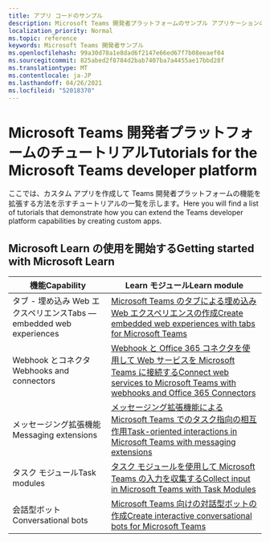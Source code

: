```yaml
---
title: アプリ コードのサンプル
description: Microsoft Teams 開発者プラットフォームのサンプル アプリケーションのリンクと説明
localization_priority: Normal
ms.topic: reference
keywords: Microsoft Teams 開発者サンプル
ms.openlocfilehash: 99a30d78a1e8dad6f2147e66ed67f7b08eeaef04
ms.sourcegitcommit: 825abed2f8784d2bab7407ba7a4455ae17bbd28f
ms.translationtype: MT
ms.contentlocale: ja-JP
ms.lasthandoff: 04/26/2021
ms.locfileid: "52018370"
---
```

# <a name="tutorials-for-the-microsoft-teams-developer-platform"></a><span data-ttu-id="7bd1f-104">Microsoft Teams 開発者プラットフォームのチュートリアル</span><span class="sxs-lookup"><span data-stu-id="7bd1f-104">Tutorials for the Microsoft Teams developer platform</span></span>

<span data-ttu-id="7bd1f-105">ここでは、カスタム アプリを作成して Teams 開発者プラットフォームの機能を拡張する方法を示すチュートリアルの一覧を示します。</span><span class="sxs-lookup"><span data-stu-id="7bd1f-105">Here you will find a list of tutorials that demonstrate how you can extend the Teams developer platform capabilities by creating custom apps.</span></span>

## <a name="getting-started-with-microsoft-learn"></a><span data-ttu-id="7bd1f-106">Microsoft Learn の使用を開始する</span><span class="sxs-lookup"><span data-stu-id="7bd1f-106">Getting started with Microsoft Learn</span></span>

| <span data-ttu-id="7bd1f-107">**機能**</span><span class="sxs-lookup"><span data-stu-id="7bd1f-107">**Capability**</span></span>| <span data-ttu-id="7bd1f-108">**Learn モジュール**</span><span class="sxs-lookup"><span data-stu-id="7bd1f-108">**Learn module**</span></span>|
|--------|-------------|
| <span data-ttu-id="7bd1f-109">タブ - 埋め込み Web エクスペリエンス</span><span class="sxs-lookup"><span data-stu-id="7bd1f-109">Tabs  — embedded web experiences</span></span>  |  [<span data-ttu-id="7bd1f-110">Microsoft Teams のタブによる埋め込み Web エクスペリエンスの作成</span><span class="sxs-lookup"><span data-stu-id="7bd1f-110">Create embedded web experiences with tabs for Microsoft Teams</span></span>](https://docs.microsoft.com/learn/modules/embedded-web-experiences/) |
| <span data-ttu-id="7bd1f-111">Webhook とコネクタ</span><span class="sxs-lookup"><span data-stu-id="7bd1f-111">Webhooks and connectors</span></span>  |  [<span data-ttu-id="7bd1f-112">Webhook と Office 365 コネクタを使用して Web サービスを Microsoft Teams に接続する</span><span class="sxs-lookup"><span data-stu-id="7bd1f-112">Connect web services to Microsoft Teams with webhooks and Office 365 Connectors</span></span>](https://docs.microsoft.com/learn/modules/msteams-webhooks-connectors/) |
|<span data-ttu-id="7bd1f-113">メッセージング拡張機能</span><span class="sxs-lookup"><span data-stu-id="7bd1f-113">Messaging extensions</span></span>  | [<span data-ttu-id="7bd1f-114">メッセージング拡張機能による Microsoft Teams でのタスク指向の相互作用</span><span class="sxs-lookup"><span data-stu-id="7bd1f-114">Task-oriented interactions in Microsoft Teams with messaging extensions</span></span>](https://docs.microsoft.com/learn/modules/msteams-messaging-extensions/)  |
| <span data-ttu-id="7bd1f-115">タスク モジュール</span><span class="sxs-lookup"><span data-stu-id="7bd1f-115">Task modules</span></span> |  [<span data-ttu-id="7bd1f-116">タスク モジュールを使用して Microsoft Teams の入力を収集する</span><span class="sxs-lookup"><span data-stu-id="7bd1f-116">Collect input in Microsoft Teams with Task Modules</span></span>](https://docs.microsoft.com/learn/modules/msteams-task-modules/) |
| <span data-ttu-id="7bd1f-117">会話型ボット</span><span class="sxs-lookup"><span data-stu-id="7bd1f-117">Conversational bots</span></span>  | [<span data-ttu-id="7bd1f-118">Microsoft Teams 向けの対話型ボットの作成</span><span class="sxs-lookup"><span data-stu-id="7bd1f-118">Create interactive conversational bots for Microsoft Teams</span></span>](https://docs.microsoft.com/learn/modules/msteams-conversation-bots/)  |


